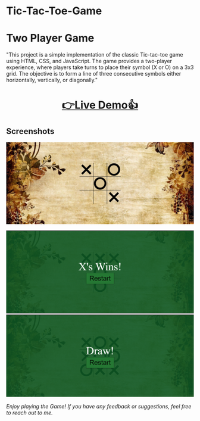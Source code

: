 # Tic-Tac-Toe-Game
# Two Player Game
"This project is a simple implementation of the classic Tic-tac-toe game using HTML, CSS, and JavaScript. The game provides a two-player experience, where players take turns to place their symbol (X or O) on a 3x3 grid. The objective is to form a line of three consecutive symbols either horizontally, vertically, or diagonally."

<h1 align="center">
  <a href="https://tic-tac-toe-arnnab.netlify.app">👉Live Demo👍</a>
</h1>

## Screenshots
![Screenshot 1](Screenshot_1.png)

![Screenshot 3](Screenshot_3.png)
![Screenshot 4](Screenshot_4.png)

*Enjoy playing the Game! If you have any feedback or suggestions, feel free to reach out to me.*
